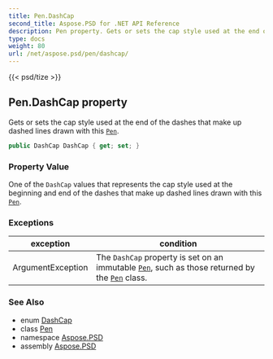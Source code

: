 ```yaml
---
title: Pen.DashCap
second_title: Aspose.PSD for .NET API Reference
description: Pen property. Gets or sets the cap style used at the end of the dashes that make up dashed lines drawn with this Pen
type: docs
weight: 80
url: /net/aspose.psd/pen/dashcap/
---
```

{{< psd/tize >}}
## Pen.DashCap property

Gets or sets the cap style used at the end of the dashes that make up dashed lines drawn with this [`Pen`](../).

```csharp
public DashCap DashCap { get; set; }
```

### Property Value

One of the `DashCap` values that represents the cap style used at the beginning and end of the dashes that make up dashed lines drawn with this [`Pen`](../).

### Exceptions

| exception | condition |
| --- | --- |
| ArgumentException | The `DashCap` property is set on an immutable [`Pen`](../), such as those returned by the [`Pen`](../) class. |

### See Also

* enum [DashCap](../../dashcap/)
* class [Pen](../)
* namespace [Aspose.PSD](../../pen/)
* assembly [Aspose.PSD](../../../)


